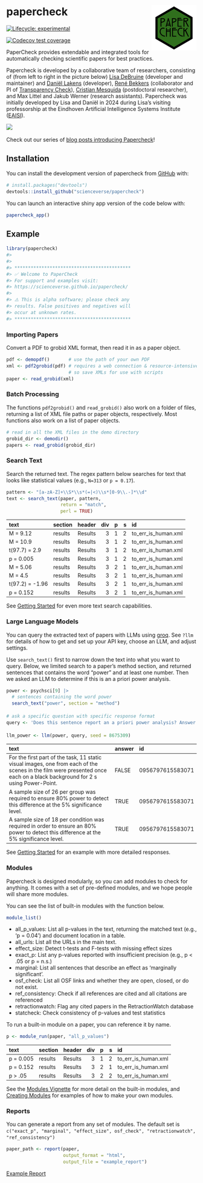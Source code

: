 
<!-- README.md is generated from README.Rmd. Please edit that file -->

# papercheck <img src="man/figures/logo.png" align="right" height="120" alt="" />

<!-- badges: start -->

[![Lifecycle:
experimental](https://img.shields.io/badge/lifecycle-experimental-orange.svg)](https://lifecycle.r-lib.org/articles/stages.html#experimental)

[![Codecov test
coverage](https://codecov.io/gh/scienceverse/papercheck/graph/badge.svg)](https://app.codecov.io/gh/scienceverse/papercheck)
<!-- badges: end -->

PaperCheck provides extendable and integrated tools for automatically
checking scientific papers for best practices.

Papercheck is developed by a collaborative team of researchers,
consisting of (from left to right in the picture below) [Lisa
DeBruine](https://debruine.github.io) (developer and maintainer) and
[Daniël Lakens](https://sites.google.com/site/lakens2/Home) (developer),
[René Bekkers](https://research.vu.nl/en/persons/rene-bekkers)
(collaborator and PI of [Transparency
Check](https://tdcc.nl/tdcc-ssh-challenge-projects/research-transparency-check)),
[Cristian
Mesquida](https://ssreplicationcentre.com/author/cristian-mesquida/)
(postdoctoral researcher), and Max Littel and Jakub Werner (research
assistants). Papercheck was initially developed by Lisa and Daniël in
2024 during Lisa’s visiting professorship at the Eindhoven Artificial
Intelligence Systems Institute
([EAISI](https://www.tue.nl/en/research/institutes/eindhoven-artificial-intelligence-systems-institute)).

<img
src="https://scienceverse.github.io/papercheck/articles/papercheck_team.png"
data-fig-alt="Faces of the team" />

Check out our series of [blog posts introducing
Papercheck](https://scienceverse.github.io/papercheck/articles/index.html)!

## Installation

You can install the development version of papercheck from
[GitHub](https://github.com/) with:

``` r
# install.packages("devtools")
devtools::install_github("scienceverse/papercheck")
```

You can launch an interactive shiny app version of the code below with:

``` r
papercheck_app()
```

## Example

``` r
library(papercheck)
#> 
#> 
#> *******************************************
#> ✅ Welcome to PaperCheck
#> For support and examples visit:
#> https://scienceverse.github.io/papercheck/
#> 
#> ⚠️ This is alpha software; please check any
#> results. False positives and negatives will
#> occur at unknown rates.
#> *******************************************
```

### Importing Papers

Convert a PDF to grobid XML format, then read it in as a paper object.

``` r
pdf <- demopdf()       # use the path of your own PDF
xml <- pdf2grobid(pdf) # requires a web connection & resource-intensive, 
                       # so save XMLs for use with scripts
paper <- read_grobid(xml)
```

### Batch Processing

The functions `pdf2grobid()` and `read_grobid()` also work on a folder
of files, returning a list of XML file paths or paper objects,
respectively. Most functions also work on a list of paper objects.

``` r
# read in all the XML files in the demo directory
grobid_dir <- demodir()
papers <- read_grobid(grobid_dir)
```

### Search Text

Search the returned text. The regex pattern below searches for text that
looks like statistical values (e.g., `N=313` or `p = 0.17`).

``` r
pattern <- "[a-zA-Z]+\\S*\\s*(=|<)\\s*[0-9\\.-]*\\d"
text <- search_text(paper, pattern, 
                    return = "match", 
                    perl = TRUE)
```

| text            | section | header  | div |   p |   s | id                  |
|:----------------|:--------|:--------|----:|----:|----:|:--------------------|
| M = 9.12        | results | Results |   3 |   1 |   2 | to_err_is_human.xml |
| M = 10.9        | results | Results |   3 |   1 |   2 | to_err_is_human.xml |
| t(97.7) = 2.9   | results | Results |   3 |   1 |   2 | to_err_is_human.xml |
| p = 0.005       | results | Results |   3 |   1 |   2 | to_err_is_human.xml |
| M = 5.06        | results | Results |   3 |   2 |   1 | to_err_is_human.xml |
| M = 4.5         | results | Results |   3 |   2 |   1 | to_err_is_human.xml |
| t(97.2) = -1.96 | results | Results |   3 |   2 |   1 | to_err_is_human.xml |
| p = 0.152       | results | Results |   3 |   2 |   1 | to_err_is_human.xml |

See [Getting
Started](https://scienceverse.github.io/papercheck/articles/papercheck.html#search-text)
for even more text search capabilities.

### Large Language Models

You can query the extracted text of papers with LLMs using
[groq](https://console.groq.com/docs/). See `?llm` for details of how to
get and set up your API key, choose an LLM, and adjust settings.

Use `search_text()` first to narrow down the text into what you want to
query. Below, we limited search to a paper’s method section, and
returned sentences that contains the word “power” and at least one
number. Then we asked an LLM to determine if this is an a priori power
analysis.

``` r
power <- psychsci[9] |>
  # sentences containing the word power
  search_text("power", section = "method")

# ask a specific question with specific response format
query <- 'Does this sentence report an a priori power analysis? Answer only the words "TRUE" or "FALSE".'

llm_power <- llm(power, query, seed = 8675309)
```

| text | answer | id |
|:---|:---|:---|
| For the first part of the task, 11 static visual images, one from each of the scenes in the film were presented once each on a black background for 2 s using Power-Point. | FALSE | 0956797615583071 |
| A sample size of 26 per group was required to ensure 80% power to detect this difference at the 5% significance level. | TRUE | 0956797615583071 |
| A sample size of 18 per condition was required in order to ensure an 80% power to detect this difference at the 5% significance level. | TRUE | 0956797615583071 |

See [Getting Started](articles/papercheck.html#large-language-models)
for an example with more detailed responses.

### Modules

Papercheck is designed modularly, so you can add modules to check for
anything. It comes with a set of pre-defined modules, and we hope people
will share more modules.

You can see the list of built-in modules with the function below.

``` r
module_list()
```

- all_p_values: List all p-values in the text, returning the matched
  text (e.g., ‘p = 0.04’) and document location in a table.
- all_urls: List all the URLs in the main text.
- effect_size: Detect t-tests and F-tests with missing effect sizes
- exact_p: List any p-values reported with insufficient precision (e.g.,
  p \< .05 or p = n.s.)
- marginal: List all sentences that describe an effect as ‘marginally
  significant’.
- osf_check: List all OSF links and whether they are open, closed, or do
  not exist.
- ref_consistency: Check if all references are cited and all citations
  are referenced
- retractionwatch: Flag any cited papers in the RetractionWatch database
- statcheck: Check consistency of p-values and test statistics

To run a built-in module on a paper, you can reference it by name.

``` r
p <- module_run(paper, "all_p_values")
```

| text      | section | header  | div |   p |   s | id                  |
|:----------|:--------|:--------|----:|----:|----:|:--------------------|
| p = 0.005 | results | Results |   3 |   1 |   2 | to_err_is_human.xml |
| p = 0.152 | results | Results |   3 |   2 |   1 | to_err_is_human.xml |
| p \> .05  | results | Results |   3 |   2 |   2 | to_err_is_human.xml |

See the [Modules
Vignette](https://scienceverse.github.io/papercheck/articles/modules.html)
for more detail on the built-in modules, and [Creating
Modules](https://scienceverse.github.io/papercheck/articles/creating_modules.html)
for examples of how to make your own modules.

### Reports

You can generate a report from any set of modules. The default set is
`c("exact_p", "marginal", "effect_size", osf_check", "retractionwatch", "ref_consistency")`

``` r
paper_path <- report(paper, 
                     output_format = "html", 
                     output_file = "example_report")
```

[Example Report](articles/report-example.html)
